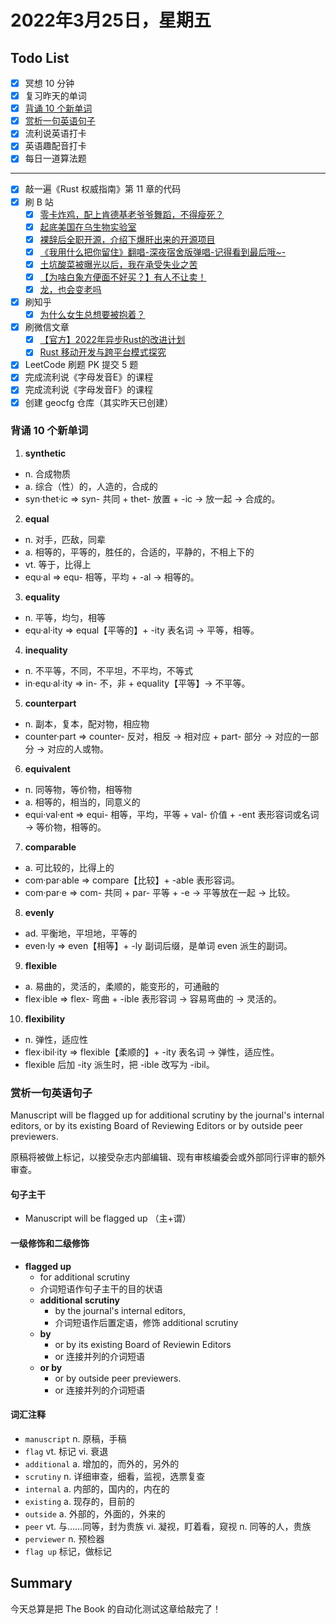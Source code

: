 # 2022年3月25日，星期五
## Todo List

- [x] 冥想 10 分钟
- [x] 复习昨天的单词
- [x] [背诵 10 个新单词](#背诵-10-个新单词)
- [x] [赏析一句英语句子](#赏析一句英语句子)
- [x] 流利说英语打卡
- [x] 英语趣配音打卡
- [x] 每日一道算法题
--------
- [x] 敲一遍《Rust 权威指南》第 11 章的代码
- [x] 刷 B 站
  - [x] [零卡炸鸡，配上肯德基老爷爷舞蹈，不得瘦死？](https://b23.tv/Ly6AblG)
  - [x] [起底美国在乌生物实验室](https://b23.tv/KUKt5nM)
  - [x] [裸辞后全职开源，介绍下爆肝出来的开源项目](https://b23.tv/AwaX0mq)
  - [x] [《我用什么把你留住》翻唱-深夜宿舍版弹唱-记得看到最后哦~-](https://b23.tv/Rkbv5ur)
  - [x] [土坑酸菜被曝光以后，我在承受失业之苦](https://b23.tv/lOtLwgh)
  - [x] [【为啥白象方便面不好买？】有人不让卖！](https://b23.tv/myjjKOv)
  - [x] [龙，也会变老吗](https://b23.tv/blOrKrG)
- [x] 刷知乎
  - [x] [为什么女生总想要被抱着？](https://www.zhihu.com/zvideo/1487411777624883200)
- [x] 刷微信文章
  - [x] [【官方】2022年异步Rust的改进计划](https://mp.weixin.qq.com/s/Vr9IQIGvevimeo_A2_I3KQ)
  - [x] [Rust 移动开发与跨平台模式探究](https://mp.weixin.qq.com/s/cZR0i5W1cGsZRCir3r8kmw)
- [x] LeetCode 刷题 PK 提交 5 题
- [x] 完成流利说《字母发音E》的课程
- [x] 完成流利说《字母发音F》的课程
- [x] 创建 geocfg 仓库（其实昨天已创建）

### 背诵 10 个新单词

1. **synthetic**
  - n. 合成物质
  - a. 综合（性）的，人造的，合成的
  - syn·thet·ic => syn- 共同 + thet- 放置 + -ic → 放一起 → 合成的。

2. **equal**
  - n. 对手，匹敌，同辈
  - a. 相等的，平等的，胜任的，合适的，平静的，不相上下的
  - vt. 等于，比得上
  - equ·al => equ- 相等，平均 + -al → 相等的。

3. **equality**
  - n. 平等，均匀，相等
  - equ·al·ity => equal【平等的】+ -ity 表名词 → 平等，相等。

4. **inequality**
  - n. 不平等，不同，不平坦，不平均，不等式
  - in·equ·al·ity => in- 不，非 + equality【平等】→ 不平等。

5. **counterpart**
  - n. 副本，复本，配对物，相应物
  - counter·part => counter- 反对，相反 → 相对应 + part- 部分 → 对应的一部分 → 对应的人或物。

6. **equivalent**
  - n. 同等物，等价物，相等物
  - a. 相等的，相当的，同意义的
  - equi·val·ent => equi- 相等，平均，平等 + val- 价值 + -ent 表形容词或名词 → 等价物，相等的。

7. **comparable**
  - a. 可比较的，比得上的
  - com·par·able => compare【比较】+ -able 表形容词。
  - com·par·e => com- 共同 + par- 平等 + -e → 平等放在一起 → 比较。

8. **evenly**
  - ad. 平衡地，平坦地，平等的
  - even·ly => even【相等】+ -ly 副词后缀，是单词 even 派生的副词。

9. **flexible**
  - a. 易曲的，灵活的，柔顺的，能变形的，可通融的
  - flex·ible => flex- 弯曲 + -ible 表形容词 → 容易弯曲的 → 灵活的。

10. **flexibility**
  - n. 弹性，适应性
  - flex·ibil·ity => flexible【柔顺的】+ -ity 表名词 → 弹性，适应性。
  - flexible 后加 -ity 派生时，把 -ible 改写为 -ibil。


### 赏析一句英语句子

Manuscript will be flagged up for additional scrutiny by the journal's internal editors, or by its existing Board of Reviewing Editors or by outside peer previewers.

原稿将被做上标记，以接受杂志内部编辑、现有审核编委会或外部同行评审的额外审查。

#### 句子主干

- Manuscript will be flagged up （主+谓）

#### 一级修饰和二级修饰

- **flagged up**
  - for additional scrutiny
  - 介词短语作句子主干的目的状语
  - **additional scrutiny**
    - by the journal's internal editors,
    - 介词短语作后置定语，修饰 additional scrutiny
  - **by**
    - or by its existing Board of Reviewin Editors
    - or 连接并列的介词短语
  - **or by**
    - or by outside peer previewers.
    - or 连接并列的介词短语

#### 词汇注释

- `manuscript` n. 原稿，手稿
- `flag` vt. 标记 vi. 衰退
- `additional` a. 增加的，而外的，另外的
- `scrutiny` n. 详细审查，细看，监视，选票复查
- `internal` a. 内部的，国内的，内在的
- `existing` a. 现存的，目前的
- `outside` a. 外部的，外面的，外来的
- `peer` vt. 与……同等，封为贵族 vi. 凝视，盯着看，窥视 n. 同等的人，贵族
- `perviewer` n. 预检器
- `flag up` 标记，做标记

## Summary

今天总算是把 The Book 的自动化测试这章给敲完了！
